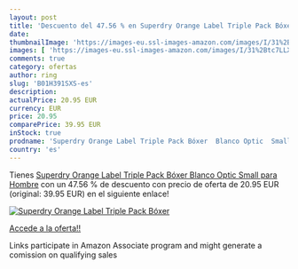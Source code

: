 ```yaml
---
layout: post
title: 'Descuento del 47.56 % en Superdry Orange Label Triple Pack Bóxer '
date: 
thumbnailImage: 'https://images-eu.ssl-images-amazon.com/images/I/31%2Btc7LLX5L._SL200_.jpg'
images: [ 'https://images-eu.ssl-images-amazon.com/images/I/31%2Btc7LLX5L._SL200_.jpg' ]
comments: true
category: ofertas
author: ring
slug: 'B01H391SXS-es'
description:
actualPrice: 20.95 EUR
currency: EUR
price: 20.95
comparePrice: 39.95 EUR
inStock: true
prodname: 'Superdry Orange Label Triple Pack Bóxer  Blanco Optic  Small para Hombre'
country: 'es'
---
```


Tienes [Superdry Orange Label Triple Pack Bóxer  Blanco Optic  Small para Hombre](https://www.amazon.es/dp/B01H391SXS/?tag=tolees-21) con un 47.56 % de descuento con precio de oferta de 20.95 EUR (original: 39.95 EUR) en el siguiente enlace!

[![Superdry Orange Label Triple Pack Bóxer ](https://images-eu.ssl-images-amazon.com/images/I/31%2Btc7LLX5L._SL200_.jpg)](https://www.amazon.es/dp/B01H391SXS/?tag=tolees-21)

[Accede a la oferta!!](https://www.amazon.es/dp/B01H391SXS/?tag=tolees-21)

Links participate in Amazon Associate program and might generate a comission on qualifying sales


